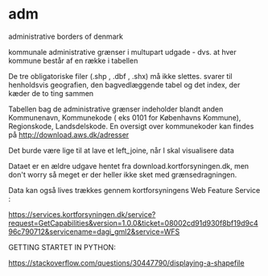 # adm

administrative borders of denmark

kommunale administrative grænser i multupart udgade - dvs. at hver kommune består af en række i tabellen 

De tre obligatoriske filer (.shp , .dbf ,  .shx) må ikke slettes. svarer til henholdsvis geografien, den bagvedlæggende tabel og det index, der kæder de to ting sammen

Tabellen bag de administrative grænser indeholder blandt anden Kommunenavn, Kommunekode ( eks 0101 for Københavns Kommune), Regionskode, Landsdelskode. En oversigt over kommunekoder kan findes på http://download.aws.dk/adresser

Det burde være lige til at lave et left_joine, når I skal visualisere data

Dataet er en ældre udgave hentet fra download.kortforsyningen.dk, men don't worry så meget er der heller ikke sket med grænsedragningen.

Data kan også lives trækkes gennem kortforsyningens Web Feature Service :

https://services.kortforsyningen.dk/service?request=GetCapabilities&version=1.0.0&ticket=08002cd91d930f8bf19d9c496c790712&servicename=dagi_gml2&service=WFS


GETTING STARTET IN PYTHON:

https://stackoverflow.com/questions/30447790/displaying-a-shapefile
